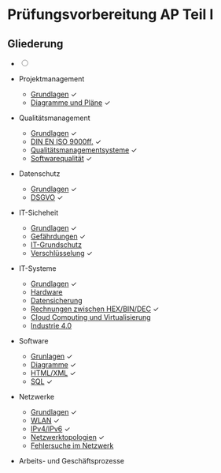 # Prüfungsvorbereitung AP Teil I

## Gliederung

- <input type="radio" value="Submit">

- Projektmanagement
  - [Grundlagen](./projektmanagement/grundlagen.md) &#10003;
  - [Diagramme und Pläne](./projektmanagement/diagramme.md) &#10003;
- Qualitätsmanagement
  - [Grundlagen](./qualitatsmanagement/grundlagen.md) &#10003;
  - [DIN EN ISO 9000ff.](./qualitatsmanagement/dineniso.md) &#10003;
  - [Qualitätsmanagementsysteme](./qualitatsmanagement/qmsysteme.md) &#10003;
  - [Softwarequalität](./qualitatsmanagement/softwarequalit%C3%A4t.md) &#10003;
- Datenschutz
  - [Grundlagen](./datenschutz/grundlagen.md) &#10003;
  - [DSGVO](./datenschutz/dsgvo.md) &#10003;
- IT-Sicheheit
  - [Grundlagen](./it_sicherheit/grundlagen.md) &#10003;
  - [Gefährdungen](./it_sicherheit/gefahren.md) &#10003;
  - [IT-Grundschutz](./it_sicherheit/grundschutz.md) 
  - [Verschlüsselung](./it_sicherheit/verschlusselung.md) &#10003;
- IT-Systeme
  - [Grundlagen](./it_systeme/grundlagen.md) &#10003;
  - [Hardware](./it_systeme/hardware.md) 
  - [Datensicherung](./it_systeme/datensicherung.md) 
  - [Rechnungen zwischen HEX/BIN/DEC](./it_systeme/rechnungen.md) &#10003;
  - [Cloud Computing und Virtualisierung](./it_systeme/virtualisierung.md) 
  - [Industrie 4.0](./it_systeme/industrie40.md) 
- Software
  - [Grunlagen](./software/grundlagen.md) &#10003;
  - [Diagramme](./software/diagramme.md) &#10003;
  - [HTML/XML](./software/html.md) &#10003;
  - [SQL](./software/sql.md) &#10003;
- Netzwerke
  - [Grundlagen](./netzwerke/grundlagen.md) &#10003;
  - [WLAN](./netzwerke/wlan.md) &#10003;
  - [IPv4/IPv6](./netzwerke/ip.md) &#10003;
  - [Netzwerktopologien](./netzwerke/netzwerktopologien.md) &#10003;
  - [Fehlersuche im Netzwerk](./netzwerke/fehlersuche.md) 
- Arbeits- und Geschäftsprozesse
